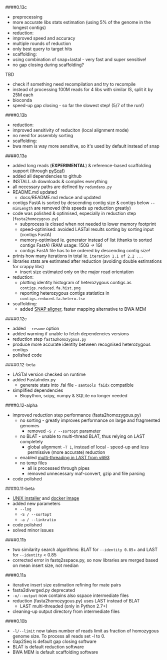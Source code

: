 ####0.13c
- preprocessing
 - more accurate libs stats estimation (using 5% of the genome in the longest contigs)
- reduction:
 - improved speed and accuracy
 - multiple rounds of reduction
 - only best query to target hits
- scaffolding:
 - using combination of snap+lastal - very fast and super sensitive!
 - no gap closing during scaffolding?

TBD
- check if something need recompilation and try to recompile
- instead of processing 100M reads for 4 libs with similar IS, split it by 25M each
- bioconda
- speed-up gap closing - so far the slowest step! (5/7 of the run!)

####0.13b
- reduction:
 - improved sensitivity of reduciton (local alignment mode)
 - no need for assembly sorting
- scaffolding:
 - bwa mem is way more sensitive, so it's used by default instead of snap

####0.13a
- added long reads (**EXPERIMENTAL**) & reference-based scaffolding support (through [pyScaf](https://github.com/lpryszcz/pyScaf))
- added all dependencies to github
 - INSTALL.sh downloads & compiles everything
 - all necessary paths are defined by `redundans.py`
- README.md updated
  - docs/README.md reduce and updated
- contigs FastA is sorted by descending contig size & contigs below `--minLength` are removed (this speeds up reduction greatly)
- code was polished & optimised, especially in reduction step (`fasta2homozygous.py`)
  - subprocess is closed when not needed to lower memory footprint
  - speed-optimised: avoided LASTal results sorting by sorting input (contigs FastA)
  - memory-optimised ie. generator instead of list (thanks to sorted contigs FastA) (RAM usage: 150G -> 1G)
  - contigs FastA file has to be ordered by descending contig size!
- prints how many iterations in total ie. `iteration 1.1 of 2.2 ...`
- libraries stats are estimated after reduction (avoiding double estimations for crappy libs)
  - insert size estimated only on the major read orientation
- reduction:
  - plotting identity histogram of heterozygous contigs as `contigs.reduced.fa.hist.png`
  - reporting heterozygous contigs statistics in `contigs.reduced.fa.hetero.tsv`
- scaffolding:
  - added [SNAP aligner](https://github.com/amplab/snap), faster mapping alternative to BWA MEM

####0.12c
- added `--resume` option
- added warning if unable to fetch dependencies versions
- reduction step `fasta2homozygous.py`
 - produce more accurate identity between recognised heterozygous contigs
 - polished code

####0.12-beta
- LASTal version checked on runtime
- added FastaIndex.py
  - generate stats into .fai file - `samtools faidx` compatible
- simplified dependencies
  - Biopython, scipy, numpy & SQLite no longer needed


####0.12-alpha
- improved reduction step performance (fasta2homozygous.py)
  - no sorting - greatly improves performance on large and fragmented genomes
    - removed `-S / --sortopt` parameter
  - no BLAT - unable to multi-thread BLAT, thus relying on LAST completely
    - global alignment `-T 1`, instead of local - speed-up and less permissive (more accurate) reduction
  - enabled [multi-threading in LAST from v693](http://last.cbrc.jp/last/index.cgi/rev/4174fdbdb9a1)
  - no temp files
    - all is processed through pipes
    - removed unnecessary maf-convert, gzip and file parsing
- code polished

####0.11-beta
- [UNIX installer](https://github.com/lpryszcz/redundans#unix-installer) and [docker image](https://github.com/lpryszcz/redundans#docker-image)
- added new parameters
  - `--log`
  - `-S / --sortopt`
  - `-a / --linkratio`
- code polished
- solved minor issues

####0.11b
- two similarity search algorithms: BLAT for `--identity 0.85`+ and LAST for `--identity` < 0.85
- corrected error in fastq2sspace.py, so now libraries are merged based on mean insert size, not median

####0.11a
- iterative insert size estimation refining for mate pairs
- fasta2diverged.py deprecated
- `-o/--output` now contains also sspace intermediate files
- reduction (fasta2homozygous.py) uses LAST instead of BLAT
  - LAST multi-threaded (only in Python 2.7+)
- cleaning-up output directory from intermediate files

####0.10b
- `-l/--limit` now takes number of reads limit as fraction of homozygous genome size. To process all reads set -l to 0.
- Gap2Seq is default gap closing software
- BLAT is default reduction software
- BWA MEM is default scaffolding software
